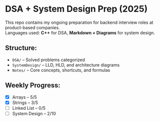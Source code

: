 # DSA + System Design Prep (2025)

This repo contains my ongoing preparation for backend interview roles at product-based companies.  
Languages used: **C++** for DSA, **Markdown + Diagrams** for system design.

## Structure:
- `DSA/` – Solved problems categorized
- `SystemDesign/` – LLD, HLD, and architecture diagrams
- `Notes/` – Core concepts, shortcuts, and formulas

## Weekly Progress:
- [x] Arrays – 5/5
- [x] Strings – 3/5
- [ ] Linked List – 0/5
- [ ] System Design – 2/10
